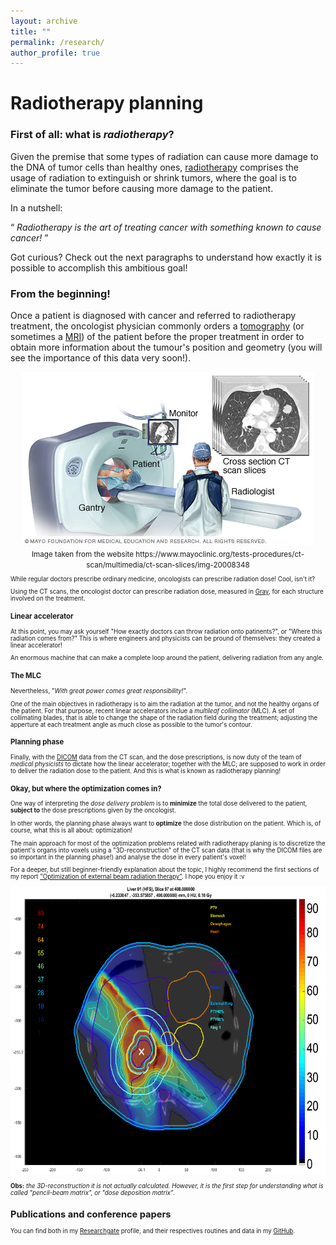 ```yaml
---
layout: archive
title: ""
permalink: /research/
author_profile: true
--- 
```


<h1> Radiotherapy planning </h1>


<h3>First of all: what is <i>radiotherapy</i>? </h3>

Given the premise that some types of radiation can cause more damage to the DNA of tumor cells than healthy ones, [radiotherapy](https://en.wikipedia.org/wiki/Radiation_therapy) comprises the usage of radiation to extinguish or shrink tumors, where the goal is to eliminate the tumor before causing more damage to the patient.

In a nutshell: 

<q> *Radiotherapy is the art of treating cancer with something known to cause cancer!* </q>

Got curious? Check out the next paragraphs to understand how exactly it is possible to accomplish this ambitious goal!

<h3>From the beginning!</h3>

Once a patient is diagnosed with cancer and referred to radiotherapy treatment, the oncologist physician commonly orders a [tomography](https://en.wikipedia.org/wiki/Tomography) (or sometimes a [MRI](https://en.wikipedia.org/wiki/Magnetic_resonance_imaging)) of the patient before the proper treatment in order to obtain more information about the tumour's position and geometry (you will see the importance of this data very soon!).

<div style="text-align: center;">
  <img src="/images/slices.png" alt="" width="468" height="279">
  <small>Image taken from the website https://www.mayoclinic.org/tests-procedures/ct-scan/multimedia/ct-scan-slices/img-20008348<small>
</div>

While regular doctors prescribe ordinary medicine, oncologists can prescribe radiation dose! Cool, isn't it?

Using the CT scans, the oncologist doctor can prescribe radiation dose, measured in [Gray](https://en.wikipedia.org/wiki/Gray_(unit)), for each structure involved on the treatment.

<h3>Linear accelerator</h3>

At this point, you may ask yourself "How exactly doctors can throw radiation onto patinents?", or "Where this radiation comes from?"
This is where engineers and physicists can be pround of themselves: they created a linear accelerator!

An enormous machine that can make a complete loop around the patient, delivering radiation from any angle.

<h3>The MLC</h3>

Nevertheless, "*With great power comes great responsibility!*".

One of the main objectives in radiotherapy is to aim the radiation at the tumor, and not the healthy organs of the patient.
For that purpose, recent linear accelerators inclue a *multileaf collimator* (MLC). A set of collimating blades, that is able to change the shape of the radiation field during the treatment; adjusting the apperture at each treatment angle as much close as possible to the tumor's contour.


<h3>Planning phase</h3>

Finally, with the [DICOM](https://en.wikipedia.org/wiki/DICOM) data from the CT scan, and the dose prescriptions, is now duty of the team of *medical physicists* to dictate how the linear accelerator; together with the MLC; are supposed to work in order to deliver the radiation dose to the patient. And this is what is known as radiotherapy planning!

<h3>Okay, but where the optimization comes in?</h3>

One way of interpreting the *dose delivery problem* is to **minimize** the total dose delivered to the patient, **subject to** the dose prescriptions given by the oncologist.

In other words, the planning phase always want to **optimize** the dose distribution on the patient. Which is, of course, what this is all about: optimization!

The main approach for most of the optimization problems related with radiotherapy planing is to discretize the patient's organs into voxels using a "3D-reconstruction" of the CT scan data (that is why the DICOM files are so important in the planning phase!) and analyse the dose in every patient's voxel!

For a deeper, but still beginner-friendly explanation about the topic, I highly recommend the first sections of my report ["Optimization of external beam radiation therapy"](https://www.researchgate.net/publication/362482036_Optimization_of_external_beam_radiation_therapy). I hope you enjoy it :v


<div style="text-align: center;">
  <img src="/images/DICOM_liver_moderate_average.png" alt="" width="632" height="462">
</div>


**Obs:** *the 3D-reconstruction it is not actually calculated. However, it is the first step for understanding what is called "pencil-beam matrix", or "dose deposition matrix"*.

<h2> Publications and conference papers </h2>

You can find both in my [Researchgate](https://www.researchgate.net/profile/Vinicius-Jameli) profile, and their respectives routines and data in my [GitHub](https://github.com/Vjameli).

<!---
 {% if author.googlescholar %}
   You can also find my articles on <u><a href="{{author.googlescholar}}">my Google Scholar profile</a>.</u>
 {% endif %}

 {% include base_path %}

 {% for post in site.publications reversed %}
  {% include archive-single.html %}
 {% endfor %}
-->
